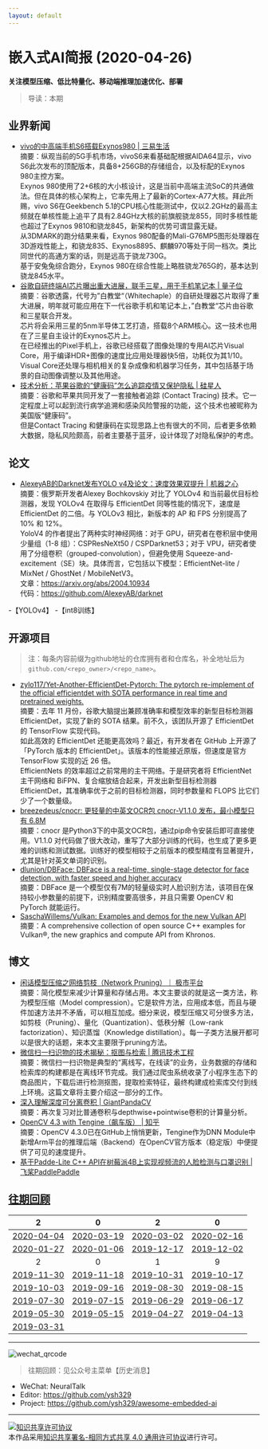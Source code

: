 ```yaml
---
layout: default
---
```


# 嵌入式AI简报 (2020-04-26)

**关注模型压缩、低比特量化、移动端推理加速优化、部署**  

> 导读：本期

## 业界新闻

- [vivo的中高端手机S6搭载Exynos980 | 三易生活](https://mp.weixin.qq.com/s/ieBCdM_hC8IoztZLzzCZCA)  
摘要：纵观当前的5G手机市场，vivoS6来看基础配根据AIDA64显示，vivo S6此次发布的顶配版本，具备8+256GB的存储组合，以及标配的Exynos 980主控方案。  
Exynos 980使用了2+6核的大小核设计，这是当前中高端主流SoC的共通做法。但在具体的核心架构上，它率先用上了最新的Cortex-A77大核。拜此所赐，vivo S6在Geekbench 5.1的CPU核心性能测试中，仅以2.2GHz的最高主频就在单核性能上追平了具有2.84GHz大核的前旗舰骁龙855，同时多核性能也超过了Exynos 9810和骁龙845，新架构的优势可谓显露无疑。  
从3DMARK的跑分结果来看，Exynos 980配备的Mali-G76MP5图形处理器在3D游戏性能上，和骁龙835、Exynos8895、麒麟970等处于同一档次。类比同世代的高通方案的话，则是远高于骁龙730G。  
基于安兔兔综合跑分，Exynos 980在综合性能上略胜骁龙765G的，基本达到骁龙845水平。  
- [谷歌自研终端AI芯片曝出重大进展，联手三星，用于手机笔记本 | 量子位](https://mp.weixin.qq.com/s/ef_P2dofxPeTKyghBe1aSw)  
摘要：谷歌透露，代号为”白教堂“（Whitechaple）的自研处理器芯片取得了重大进展，明年就可能应用在下一代谷歌手机和笔记本上，”白教堂“芯片由谷歌和三星联合开发。  
芯片将会采用三星的5nm半导体工艺打造，搭载8个ARM核心。这一技术也用在了三星自主设计的Exynos芯片上。  
在已经推出的Pixel手机上，谷歌已经搭载了图像处理的专用AI芯片Visual Core，用于编译HDR+图像的速度比应用处理器快5倍，功耗仅为其1/10。Visual Core还处理与相机相关的复杂成像和机器学习任务，其中包括基于场景的自动图像调整以及其他用途。  
- [技术分析：苹果谷歌的“健康码”怎么追踪疫情又保护隐私 | 硅星人](https://mp.weixin.qq.com/s/_Jsbn-mtS_jfhQhWTnQwyw)  
摘要：谷歌和苹果共同开发了一套接触者追踪 (Contact Tracing) 技术。它一定程度上可以起到流行病学追溯和感染风险警报的功能，这个技术也被昵称为美国版“健康码”。  
但是Contact Tracing 和健康码在实现思路上也有很大的不同，后者更多依赖大数据，隐私风险颇高，前者主要基于蓝牙，设计体现了对隐私保护的考虑。  



## 论文

- [AlexeyAB的Darknet发布YOLO v4及论文：速度效果双提升 | 机器之心](https://mp.weixin.qq.com/s/XEPhK81Ms-wdDnoz5oPZgA)  
摘要：俄罗斯开发者Alexey Bochkovskiy 对比了 YOLOv4 和当前最优目标检测器，发现 YOLOv4 在取得与 EfficientDet 同等性能的情况下，速度是 EfficientDet 的二倍。与 YOLOv3 相比，新版本的 AP 和 FPS 分别提高了 10% 和 12%。  
YoloV4 的作者提出了两种实时神经网络：对于 GPU，研究者在卷积层中使用少量组（1-8 组）：CSPResNeXt50 / CSPDarknet53；对于 VPU，研究者使用了分组卷积（grouped-convolution），但避免使用 Squeeze-and-excitement（SE）块。具体而言，它包括以下模型：EfficientNet-lite / MixNet / GhostNet / MobileNetV3。  
文章：https://arxiv.org/abs/2004.10934  
代码：https://github.com/AlexeyAB/darknet  

-【YOLOv4】
-【int8训练】

## 开源项目

> 注：每条内容前缀为github地址的仓库拥有者和仓库名，补全地址后为`github.com/<repo_owner>/<repo_name>`。


- [zylo117/Yet-Another-EfficientDet-Pytorch: The pytorch re-implement of the official efficientdet with SOTA performance in real time and pretrained weights.](https://github.com/zylo117/Yet-Another-EfficientDet-Pytorch)  
摘要：去年 11 月份，谷歌大脑提出兼顾准确率和模型效率的新型目标检测器 EfficientDet，实现了新的 SOTA 结果。前不久，该团队开源了 EfficientDet 的 TensorFlow 实现代码。  
如此高效的 EfficientDet 还能更高效吗？最近，有开发者在 GitHub 上开源了「PyTorch 版本的 EfficientDet」。该版本的性能接近原版，但速度是官方 TensorFlow 实现的近 26 倍。  
EfficientNets 的效率超过之前常用的主干网络。于是研究者将 EfficientNet 主干网络和 BiFPN、复合缩放结合起来，开发出新型目标检测器 EfficientDet，其准确率优于之前的目标检测器，同时参数量和 FLOPS 比它们少了一个数量级。  
- [breezedeus/cnocr: 更轻量的中英文OCR包 cnocr-V1.1.0 发布，最小模型只有 6.8M](https://zhuanlan.zhihu.com/p/134115239)  
摘要：cnocr 是Python3下的中英文OCR包，通过pip命令安装后即可直接使用。V1.1.0 对代码做了很大改动，重写了大部分训练的代码，也生成了更多更难的训练和测试数据。训练好的模型相较于之前版本的模型精度有显著提升，尤其是针对英文单词的识别。  
- [dlunion/DBFace: DBFace is a real-time, single-stage detector for face detection, with faster speed and higher accuracy](https://github.com/dlunion/DBFace)  
摘要：DBFace 是一个模型仅有7M的轻量级实时人脸识别方法，该项目在保持较小参数量的前提下，识别精度要高很多，并且只需要 OpenCV 和 PyTorch 就能运行。  
- [SaschaWillems/Vulkan: Examples and demos for the new Vulkan API](https://github.com/SaschaWillems/Vulkan#)  
摘要：A comprehensive collection of open source C++ examples for Vulkan®, the new graphics and compute API from Khronos.

## 博文

- [闲话模型压缩之网络剪枝（Network Pruning）｜ 极市平台](https://mp.weixin.qq.com/s/dpwS96kEqcaHWiDi2g1d2w)  
摘要：简化模型来减少计算量和存储占用。本文主要谈的就是这一类方法，称为模型压缩（Model compression）。它是软件方法，应用成本低，而且与硬件加速方法并不矛盾，可以相互加成。细分来说，模型压缩又可分很多方法，如剪枝（Pruning）、量化（Quantization）、低秩分解（Low-rank factorization）、知识蒸馏（Knowledge distillation）。每一子类方法展开都可以是很大的话题，来本文主要限于pruning方法。  
- [微信扫一扫识物的技术揭秘：抠图与检索 | 腾讯技术工程](https://mp.weixin.qq.com/s/W8YlrSyM7K84-_jwiD6E7g)  
摘要：微信扫一扫识物是典型的“离线写，在线读”的业务，业务数据的存储和检索库的构建都是在离线环节完成。我们通过爬虫系统收录了小程序生态下的商品图片，下载后进行检测抠图，提取检索特征，最终构建成检索库交付到线上环境。这篇文章将主要介绍这一部分的工作。  
- [深入理解深度可分离卷积 | GiantPandaCV](https://mp.weixin.qq.com/s/IZ-nbrCL8-9w32RSYeP_bg)  
摘要：再次复习对比普通卷积与depthwise+pointwise卷积的计算量分析。  
- [OpenCV 4.3 with Tengine（飙车版） | 知乎](https://zhuanlan.zhihu.com/p/125717458)  
摘要：OpenCV 4.3.0已在GitHub上悄悄更新，Tengine作为DNN Module中新增Arm平台的推理后端（Backend）在OpenCV官方版本（稳定版）中便提供了可见的速度提升。  
- [基于Padde-Lite C++ API在树莓派4B上实现视频流的人脸检测与口罩识别 | 飞桨PaddlePaddle](https://mp.weixin.qq.com/s/xlzL4KHvwxE8bk-TsnAm7Q)  


## [往期回顾](https://github.com/ysh329/awesome-embedded-ai)

| 2 | 0 | 2 | 0 |
|:---:|:---:|:---:|:---:|
| [2020-04-04](../embedded-ai-report/2020-04-04.md) | [2020-03-19](../embedded-ai-report/2020-03-19.md) | [2020-03-02](../embedded-ai-report/2020-03-02.md) | [2020-02-16](../embedded-ai-report/2020-02-16.md) |  
| [2020-01-27](../embedded-ai-report/2020-01-27.md) | [2020-01-06](../embedded-ai-report/2020-01-06.md) | [2019-12-17](../embedded-ai-report/2019-12-17.md)  |  [2019-12-02](../embedded-ai-report/2019-12-02.md) |
| 2 | 0 | 1 | 9 |  
| [2019-11-30](../embedded-ai-report/2019-11-30.md) | [2019-11-18](../embedded-ai-report/2019-11-18.md) | [2019-10-31](../embedded-ai-report/2019-10-31.md)  |  [2019-10-17](../embedded-ai-report/2019-10-17.md) |  
| [2019-10-03](../embedded-ai-report/2019-10-03.md) | [2019-09-16](../embedded-ai-report/2019-09-16.md) | [2019-08-30](../embedded-ai-report/2019-08-30.md)  |  [2019-08-15](../embedded-ai-report/2019-08-15.md) |  
| [2019-07-30](../embedded-ai-report/2019-07-30.md) | [2019-07-15](../embedded-ai-report/2019-07-15.md) | [2019-06-29](../embedded-ai-report/2019-06-29.md)  |  [2019-06-17](../embedded-ai-report/2019-06-17.md) |  
| [2019-05-30](../embedded-ai-report/2019-05-30.md) | [2019-05-15](../embedded-ai-report/2019-05-15.md) | [2019-04-27](../embedded-ai-report/2019-04-27.md)  |  [2019-04-13](../embedded-ai-report/2019-04-13.md) |  
| [2019-03-31](../embedded-ai-report/2019-03-31.md) | | |  

----

![wechat_qrcode](../wechat_qrcode.jpg)

> 往期回顾：见公众号主菜单【历史消息】
- WeChat: NeuralTalk  
- Editor: https://github.com/ysh329  
- Project: https://github.com/ysh329/awesome-embedded-ai  

----

<a rel="license" href="http://creativecommons.org/licenses/by-sa/4.0/"><img alt="知识共享许可协议" style="border-width:0" src="https://i.creativecommons.org/l/by-sa/4.0/88x31.png" /></a><br />本作品采用<a rel="license" href="http://creativecommons.org/licenses/by-sa/4.0/">知识共享署名-相同方式共享 4.0 通用许可协议</a>进行许可。
